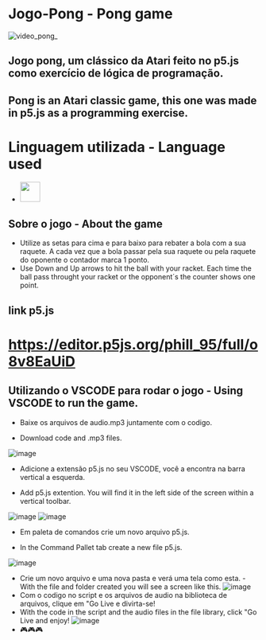 #   Jogo-Pong - Pong game 
 ![video_pong_](https://user-images.githubusercontent.com/106633984/179368261-2082ed8f-799a-4a69-9a45-c33e2c3cdaf9.gif)

## Jogo  pong, um clássico da Atari feito no p5.js como exercício de lógica de programação.</br>
Pong is an Atari classic game, this one was made in p5.js as a programming exercise.  
---
# Linguagem utilizada -  Language used
- <img src="https://cdn.jsdelivr.net/gh/devicons/devicon/icons/javascript/javascript-original.svg" width="40" height="40" />

## Sobre o jogo - About the game
- Utilize as setas para cima e para baixo para rebater a bola com a sua raquete. A cada vez que a bola passar pela sua raquete ou pela raquete do oponente o contador marca 1 ponto. 
- Use Down and Up arrows to hit the ball with your racket. Each time the ball pass throught your racket or the opponent´s the counter shows one point. 

## link p5.js
 # https://editor.p5js.org/phill_95/full/o8v8EaUiD
 
 
 ## Utilizando o VSCODE para rodar o jogo - Using VSCODE to run the game. 
 
 - Baixe os arquivos de audio.mp3 juntamente com o codigo.
 
 - Download code and .mp3 files.
 
  ![image](https://user-images.githubusercontent.com/106633984/179327920-bb41543a-387b-451a-8a5c-f27a1d172948.png)
  
 - Adicione a extensão p5.js no seu VSCODE, você a encontra na barra vertical a esquerda.
 
 - Add p5.js extention. You will find it in the left side of the screen within a vertical toolbar.
 
  ![image](https://user-images.githubusercontent.com/106633984/179328346-c1d5747b-42ce-4993-b47f-7477598b50d3.png)
  ![image](https://user-images.githubusercontent.com/106633984/179327980-36eee862-0e54-4b2a-a053-e8f7ef806afc.png)
  
 - Em paleta de comandos crie um novo arquivo p5.js.
 
 - In the Command Pallet tab create a new file p5.js.
 
  ![image](https://user-images.githubusercontent.com/106633984/179328142-a2f3e5db-4d57-42e7-b0ba-b9508322be1b.png)
 - Crie um novo arquivo e uma nova pasta e verá uma tela como esta.
 -With the file and folder created you will see a screen like this.
 ![image](https://user-images.githubusercontent.com/106633984/179328471-b081b898-d499-4102-b25c-34db35467ffc.png)
 - Com o codigo no script e os arquivos de audio na biblioteca de arquivos, clique em "Go Live e divirta-se!
 - With the code in the script and the audio files in the file library, click "Go Live and enjoy!
 ![image](https://user-images.githubusercontent.com/106633984/179328690-b3e4b5c9-9feb-4bd3-9e1c-c679543e1a80.png)
 - :video_game::video_game::video_game:



 

